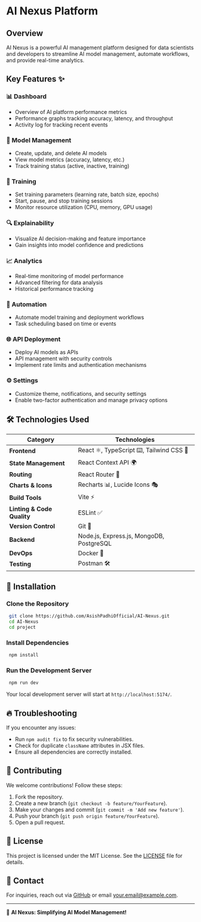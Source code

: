 # AI Nexus Platform


## Overview

AI Nexus is a powerful AI management platform designed for data scientists and developers to streamline AI model management, automate workflows, and provide real-time analytics.

## Key Features ✨

### 📊 Dashboard
- Overview of AI platform performance metrics
- Performance graphs tracking accuracy, latency, and throughput
- Activity log for tracking recent events

### 🤖 Model Management
- Create, update, and delete AI models
- View model metrics (accuracy, latency, etc.)
- Track training status (active, inactive, training)

### 🎯 Training
- Set training parameters (learning rate, batch size, epochs)
- Start, pause, and stop training sessions
- Monitor resource utilization (CPU, memory, GPU usage)

### 🔍 Explainability
- Visualize AI decision-making and feature importance
- Gain insights into model confidence and predictions

### 📈 Analytics
- Real-time monitoring of model performance
- Advanced filtering for data analysis
- Historical performance tracking

### 🤖 Automation
- Automate model training and deployment workflows
- Task scheduling based on time or events

### 🌐 API Deployment
- Deploy AI models as APIs
- API management with security controls
- Implement rate limits and authentication mechanisms

### ⚙️ Settings
- Customize theme, notifications, and security settings
- Enable two-factor authentication and manage privacy options

## 🛠 Technologies Used

| Category            | Technologies |
|--------------------|-------------|
| **Frontend**       | React ⚛️, TypeScript ⌨️, Tailwind CSS 🎨 |
| **State Management** | React Context API 🌍 |
| **Routing**        | React Router 🔀 |
| **Charts & Icons** | Recharts 📊, Lucide Icons 🎭 |
| **Build Tools**    | Vite ⚡ |
| **Linting & Code Quality** | ESLint ✅ |
| **Version Control** | Git 🔗 |
| **Backend**       | Node.js, Express.js, MongoDB, PostgreSQL |
| **DevOps**        | Docker 🐳 |
| **Testing**       | Postman 🛠 |

## 🚀 Installation

### Clone the Repository
```bash
 git clone https://github.com/AsishPadhiOfficial/AI-Nexus.git
 cd AI-Nexus
 cd project
```

### Install Dependencies
```bash
 npm install
```

### Run the Development Server
```bash
 npm run dev
```

Your local development server will start at `http://localhost:5174/`.

## 🔥 Troubleshooting

If you encounter any issues:
- Run `npm audit fix` to fix security vulnerabilities.
- Check for duplicate `className` attributes in JSX files.
- Ensure all dependencies are correctly installed.

## 🤝 Contributing
We welcome contributions! Follow these steps:
1. Fork the repository.
2. Create a new branch (`git checkout -b feature/YourFeature`).
3. Make your changes and commit (`git commit -m 'Add new feature'`).
4. Push your branch (`git push origin feature/YourFeature`).
5. Open a pull request.

## 📜 License

This project is licensed under the MIT License. See the [LICENSE](LICENSE) file for details.

## 📩 Contact

For inquiries, reach out via [GitHub](https://github.com/AsishPadhiOfficial/AI-Nexus) or email [your.email@example.com](mailto:your.email@example.com).

---

🚀 **AI Nexus: Simplifying AI Model Management!**

